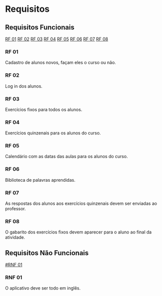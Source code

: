 # Requisitos
## Requisitos Funcionais
[RF 01](#rf-01)
[RF 02](#rf-02)
[RF 03](#rf-03)
[RF 04](#rf-04)
[RF 05](#rf-05)
[RF 06](#rf-06)
[RF 07](#rf-07)
[RF 08](#rf-08)


### RF 01
Cadastro de alunos novos, façam eles o curso ou não. 
### RF 02
Log in dos alunos.
### RF 03
Exercícios fixos para todos os alunos.
### RF 04
Exercícios quinzenais para os alunos do curso.
### RF 05
Calendário com as datas das aulas para os alunos do curso.
### RF 06
Biblioteca de palavras aprendidas.
### RF 07
As respostas dos alunos aos exercícios quinzenais devem ser enviadas ao professor.
### RF 08
O gabarito dos exercícios fixos devem aparecer para o aluno ao final da atividade.

## Requisitos Não Funcionais

[#RNF 01](#rnf-01)

### RNF 01
O aplicativo deve ser todo em inglês.
